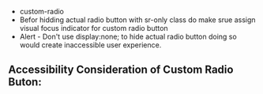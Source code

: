 * custom-radio
* Befor hidding actual radio button with sr-only class do make srue assign visual focus indicator for custom radio button 
* Alert - Don't use display:none; to hide actual radio button doing so would create inaccessible user experience.
## Accessibility Consideration of Custom Radio Buton:



